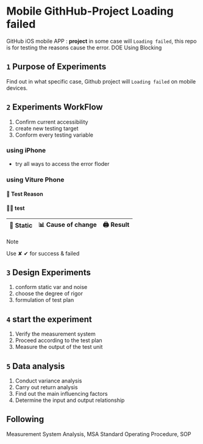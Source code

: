 # Mobile GithHub-Project Loading failed

GitHub iOS mobile APP : **project** in some case will `Loading failed`, this repo is for testing the reasons cause the error.
DOE Using Blocking

## `1` Purpose of Experiments

Find out in what specific case, Github project will `Loading failed` on mobile devices.

## `2` Experiments WorkFlow 

1. Confirm current accessibility
2. create new testing target
3. Conform every testing variable

### using iPhone

- try all ways to access the error floder

### using Viture Phone

#### 📄 Test Reason

#### 🧑‍💻 test

| 📌 Static | 📊 Cause of change | 🖨️ Result |
| --- | --- | --- |

> [!NOTE]
>
> Use ✘ ✔︎ for success & failed

## `3` Design Experiments

1. conform static var and noise
2. choose the degree of rigor
3. formulation of test plan

## `4` start the experiment 

1. Verify the measurement system
2. Proceed according to the test plan
3. Measure the output of the test unit 

## `5` Data analysis

1. Conduct variance analysis
2. Carry out return analysis
3. Find out the main influencing factors
4. Determine the input and output relationship

## Following

Measurement System Analysis, MSA
Standard Operating Procedure, SOP

<!-- link group -->

<!-- // [Badge-Fail]: https://img.shields.io/badge/_%E2%9C%98_-red -->
<!-- // [Badge-True]: https://img.shields.io/badge/%E2%9C%93-green -->




